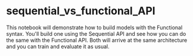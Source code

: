 # sequential_vs_functional_API
<!-- sequential vs functional API in TensorFlow -->
This notebook will demonstrate how to build models with the Functional syntax. You'll build one using the Sequential API and see how you can do the same with the Functional API. Both will arrive at the same architecture and you can train and evaluate it as usual.
